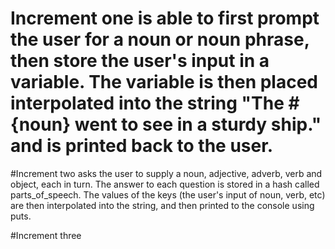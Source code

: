 # Increment one is able to first prompt the user for a noun or noun phrase, then store the user's input in a variable. The variable is then placed interpolated into the string "The #{noun} went to see in a sturdy ship." and is printed back to the user.

#Increment two asks the user to supply a noun, adjective, adverb, verb and object, each in turn. The answer to each question is stored in a hash called parts_of_speech. The values of the keys (the user's input of noun, verb, etc) are then interpolated into the string, and then printed to the console using puts.

#Increment three